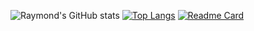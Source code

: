 ![Raymond's GitHub stats](https://github-readme-stats.vercel.app/api?username=duckygoh&count_private=true&show_icons=true&theme=radical)
[![Top Langs](https://github-readme-stats.vercel.app/api/top-langs/?username=duckygoh&layout=compact&theme=radical)](https://github.com/duckygoh/github-readme-stats)
[![Readme Card](https://github-readme-stats.vercel.app/api/pin/?username=duckygoh&repo=Richter-s-Predictor-Modeling-Earthquake-Damage)](https://github.com/duckygoh/github-readme-stats)
